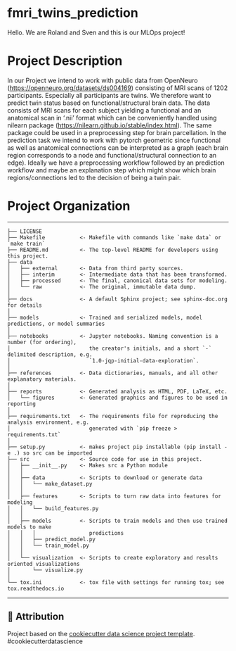 fmri_twins_prediction
==============================

Hello. We are Roland and Sven and this is our MLOps project!<br>

# Project Description

In our Project we intend to work with public data from OpenNeuro (https://openneuro.org/datasets/ds004169)
consisting of MRI scans of 1202 participants. Especially all participants are twins. We therefore want to
predict twin status based on functional/structural brain data. The data consists of MRI scans for each subject
yielding a functional and an anatomical scan in ‘.nii’ format which can be conveniently handled using nilearn
package (https://nilearn.github.io/stable/index.html). The same package could be used in a preprocessing
step for brain parcellation. In the prediction task we intend to work with pytorch geometric since functional
as well as anatomical connections can be interpreted as a graph (each brain region corresponds to a node and
functional/structural connection to an edge).
Ideally we have a preprocessing workflow followed by an prediction workflow and maybe an explanation step
which might show which brain regions/connections led to the decision of being a twin pair.


# Project Organization
------------

    ├── LICENSE
    ├── Makefile           <- Makefile with commands like `make data` or `make train`
    ├── README.md          <- The top-level README for developers using this project.
    ├── data
    │   ├── external       <- Data from third party sources.
    │   ├── interim        <- Intermediate data that has been transformed.
    │   ├── processed      <- The final, canonical data sets for modeling.
    │   └── raw            <- The original, immutable data dump.
    │
    ├── docs               <- A default Sphinx project; see sphinx-doc.org for details
    │
    ├── models             <- Trained and serialized models, model predictions, or model summaries
    │
    ├── notebooks          <- Jupyter notebooks. Naming convention is a number (for ordering),
    │                         the creator's initials, and a short `-` delimited description, e.g.
    │                         `1.0-jqp-initial-data-exploration`.
    │
    ├── references         <- Data dictionaries, manuals, and all other explanatory materials.
    │
    ├── reports            <- Generated analysis as HTML, PDF, LaTeX, etc.
    │   └── figures        <- Generated graphics and figures to be used in reporting
    │
    ├── requirements.txt   <- The requirements file for reproducing the analysis environment, e.g.
    │                         generated with `pip freeze > requirements.txt`
    │
    ├── setup.py           <- makes project pip installable (pip install -e .) so src can be imported
    ├── src                <- Source code for use in this project.
    │   ├── __init__.py    <- Makes src a Python module
    │   │
    │   ├── data           <- Scripts to download or generate data
    │   │   └── make_dataset.py
    │   │
    │   ├── features       <- Scripts to turn raw data into features for modeling
    │   │   └── build_features.py
    │   │
    │   ├── models         <- Scripts to train models and then use trained models to make
    │   │   │                 predictions
    │   │   ├── predict_model.py
    │   │   └── train_model.py
    │   │
    │   └── visualization  <- Scripts to create exploratory and results oriented visualizations
    │       └── visualize.py
    │
    └── tox.ini            <- tox file with settings for running tox; see tox.readthedocs.io


--------
## :wave: Attribution
Project based on the <a target="_blank" href="https://drivendata.github.io/cookiecutter-data-science/">cookiecutter data science project template</a>. #cookiecutterdatascience
